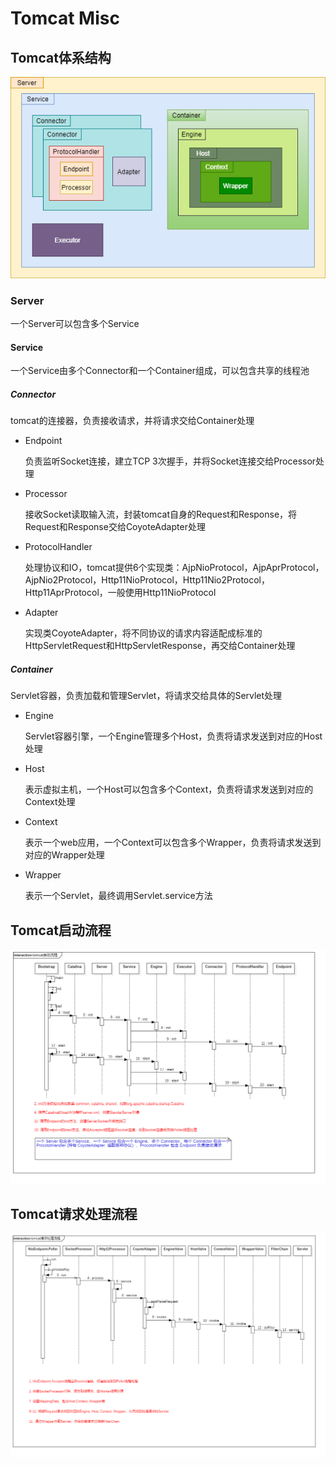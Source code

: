 # Tomcat Misc

## Tomcat体系结构

![tomcat](tomcat体系结构.png)

### Server

一个Server可以包含多个Service

#### Service

一个Service由多个Connector和一个Container组成，可以包含共享的线程池

##### Connector

tomcat的连接器，负责接收请求，并将请求交给Container处理

* Endpoint
  
  负责监听Socket连接，建立TCP 3次握手，并将Socket连接交给Processor处理

* Processor
  
  接收Socket读取输入流，封装tomcat自身的Request和Response，将Request和Response交给CoyoteAdapter处理

* ProtocolHandler
  
  处理协议和IO，tomcat提供6个实现类：AjpNioProtocol，AjpAprProtocol，AjpNio2Protocol，Http11NioProtocol，Http11Nio2Protocol，Http11AprProtocol，一般使用Http11NioProtocol

* Adapter
  
  实现类CoyoteAdapter，将不同协议的请求内容适配成标准的HttpServletRequest和HttpServletResponse，再交给Container处理

##### Container

Servlet容器，负责加载和管理Servlet，将请求交给具体的Servlet处理

* Engine
  
  Servlet容器引擎，一个Engine管理多个Host，负责将请求发送到对应的Host处理

* Host

  表示虚拟主机，一个Host可以包含多个Context，负责将请求发送到对应的Context处理

* Context
  
  表示一个web应用，一个Context可以包含多个Wrapper，负责将请求发送到对应的Wrapper处理

* Wrapper
  
  表示一个Servlet，最终调用Servlet.service方法



## Tomcat启动流程

![tomcat启动流程](tomcat启动流程.png)



## Tomcat请求处理流程

![tomcat请求处理流程](tomcat请求处理流程.png)